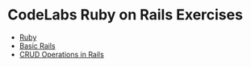 # CodeLabs Ruby on Rails Exercises

- [Ruby](https://github.com/cruzgerman216/CodeLabs-Ruby-on-Rails-Exercises/tree/main/exercises/Ruby)
- [Basic Rails](https://github.com/cruzgerman216/CodeLabs-Ruby-on-Rails-Exercises/blob/main/exercises/Ruby%20on%20Rails/basic-exercises.md)
- [CRUD Operations in Rails](./)

